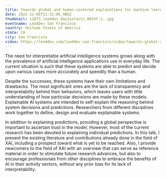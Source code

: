 ```yaml
---
title: Towards global and human-centered explanations for machine learning models
date: 2022-12-05T21:31:05.986Z
thumbnail: 11873_leaddev_day2selects_0024f-1-.jpg
eventname: LeadDev San Francisco
country: Unitade States of America
state: CA
city: San Francisco
video: https://leaddev.com/leaddev-san-francisco/video/towards-global-and-human-centered-explanations-machine-learning-models?btr=70e5df67ac3e74a45e2a56b5f4e942fe
---
```

The need for interpretable artificial intelligence systems grows along with the prevalence of artificial intelligence applications use in everyday life. The current situation is such that these systems are able to predict and decide upon various cases more accurately and speedily than a human.

Despite the successes, these systems have their own limitations and drawbacks. The most significant ones are the lack of transparency and interpretability behind their behaviors, which leaves users with little understanding of how particular decisions are made by these models. Explainable AI systems are intended to self-explain the reasoning behind system decisions and predictions. Researchers from different disciplines work together to define, design and evaluate explainable systems.

In addition to explaining predictions, providing a global perspective is important to ascertain trust in the model. However, most of the current research has been devoted to explaining individual predictions. In this talk, I present the existing literature and contributions already done in the field of XAI, including a prospect toward what is yet to be reached. Also, I provide newcomers to the field of XAI with an overview that can serve as reference material in order to stimulate future research advances, but also to encourage professionals from other disciplines to embrace the benefits of AI in their activity sectors, without any prior bias for its lack of interpretability.